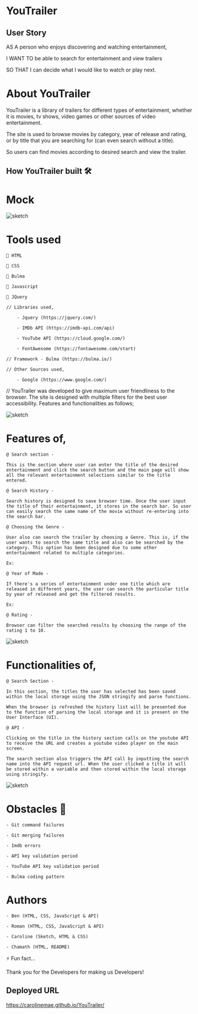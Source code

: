 # YouTrailer
## User Story

AS A person who enjoys discovering and watching entertainment, 

I WANT TO be able to search for entertainment and view trailers

SO THAT I can decide what I would like to watch or play next.


# About YouTrailer

YouTrailer is a library of trailers for different types of entertainment, whether it is movies, tv shows, video games or other sources of video entertainment. 

The site is used to browse movies by category, year of release and rating, or by title that you are searching for (can even search without a title).

So users can find movies according to desired search and view the trailer.


## How YouTrailer built 🛠 

# Mock

  ![sketch](./images/PXL_20220714_090411275.jpg) 

# Tools used
   
    🔗 HTML
    
    🔗 CSS 

    🔗 Bulma
    
    🔗 Javascript

    🔗 JQuery

    // Libraries used,

        - Jquery (https://jquery.com/)

        - IMDb API (https://imdb-api.com/api)

        - YouTube API (https://cloud.google.com/)

        - FontAwesome (https://fontawesome.com/start)

    // Framework - Bulma (https://bulma.io/)

    // Other Sources used,

        - Google (https://www.google.com/)


// YouTrailer was developed to give maximum user friendliness to the browser. The site is designed with multiple filters for the best user accessibility. Features and functionalities as follows;

![sketch](./images/Screenshot-main.jpg)

# Features of,

    @ Search section -  

    This is the section where user can enter the title of the desired entertainment and click the search button and the main page will show all the relevant entertainment selections similar to the title entered.  

    @ Search History - 

    Search history is designed to save browser time. Once the user input the title of their entertainment, it stores in the search bar. So user can easily search the same name of the movie without re-entering into the search bar.  

    @ Choosing the Genre -

    User also can search the trailer by choosing a Genre. This is, if the user wants to search the same title and also can be searched by the category. This option has been designed due to some other entertainment related to multiple categories.

    Ex:

    @ Year of Made -

    If there's a series of entertainment under one title which are released in different years, the user can search the particular title by year of released and get the filtered results.

    Ex:

    @ Rating -

    Browser can filter the searched results by choosing the range of the rating 1 to 10.

![sketch](./images/Screenshot-titles.jpg)

# Functionalities of,

    @ Search Section -
 
    In this section, the titles the user has selected has been saved within the local storage using the JSON stringify and parse functions. 

    When the browser is refreshed the history list will be presented due to the function of parsing the local storage and it is present on the User Interface (UI). 

    @ API -
    
    Clicking on the title in the history section calls on the youtube API to receive the URL and creates a youtube video player on the main screen.
   
    The search section also triggers the API call by inputting the search name into the API request url. When the user clicked a title it will be stored within a variable and then stored within the local storage using stringify. 

![sketch](./images/Screenshot-youtube.jpg)

# Obstacles 🤔

    - Git command failures

    - Git merging failures

    - Imdb errors

    - API key validation period

    - YouTube API key validation period

    - Bulma coding pattern


# Authors

    - Ben (HTML, CSS, JavaScript & API)

    - Roman (HTML, CSS, JavaScript & API)

    - Caroline (Sketch, HTML & CSS)

    - Chamath (HTML, README) 

⚡️ Fun fact...

Thank you for the Developers for making us Developers!

## Deployed URL
https://carolinemae.github.io/YouTrailer/ 